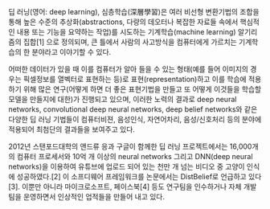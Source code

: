 딥 러닝(영어: deep learning), 심층학습(深層學習)은 여러 비선형 변환기법의 조합을 통해 높은 수준의 추상화(abstractions, 다량의 데오터나 복잡한 자료들 속에서 핵심적인 내용 또는 기능을 요약하는 작업)를 시도하는 기계학습(machine learning) 알기리즘의 집합[1] 으로 정의되며, 큰 틀에서 사람의 사고방식을 컴퓨터에게 가르치는 기계학습의 한 분야라고 이야기할 수 있다.

어떠한 데이터가 있을 때 이를 컴퓨터가 알아 들을 수 있는 형태(예를 들어 이미지의 경우는 픽셀정보를 열벡터로 표현하는 등)로 표현(representation)하고 이를 학습에 적용하기 위해 많은 연구(어떻게 하면 더 좋은 표현기법을 만들고 또 어떻게 이것들을 학습할 모델을 만들지에 대한)가 진행되고 있으며, 이러한 노력의 결과로 deep neural networks, convolutional deep neural networks, deep belief networks와 같은 다양한 딥 러닝 기법들이 컴퓨터비젼, 음성인식, 자연어차리, 음성/신호처리 등의 분야에 적용되어 최첨단의 결과들을 보여주고 있다.

2012년 스탠포드대학의 앤드류 응과 구글이 함께한 딥 러닝 프로젝트에서는 16,000개의 컴퓨터 프로세서와 10억 개 이상의 neural networks 그리고 DNN(deep neural networks)을 이용하여 유튜브에 업로드 되어 있는 천만 개 넘는 비디오 중 고양이 인식에 성공하였다.[2] 이 소프디웨어 프레임워크를 논문에서는 DistBelief로 언급하고 있다[3]. 이뿐만 아니라 마이크로소프트, 페이스북[4] 등도 연구팀을 인수하거나 자체 개발팀을 운영하면서 인상적인 업적들을 만들어 내고 있다.
